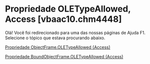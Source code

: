 
# Propriedade OLETypeAllowed, Access [vbaac10.chm4448]

Olá! Você foi redirecionado para uma das nossas páginas de Ajuda F1. Selecione o tópico que estava procurando abaixo.

[Propriedade ObjectFrame.OLETypeAllowed (Access)](http://msdn.microsoft.com/library/ca669834-9bce-057c-dfb7-c8411b26bdd1%28Office.15%29.aspx)

[Propriedade BoundObjectFrame.OLETypeAllowed (Access)](http://msdn.microsoft.com/library/6c5ec029-043e-9828-e451-cd3507850953%28Office.15%29.aspx)

